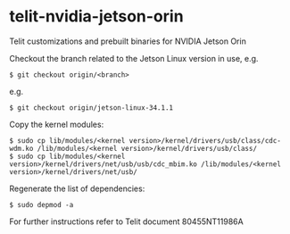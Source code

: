 # telit-nvidia-jetson-orin
Telit customizations and prebuilt binaries for NVIDIA Jetson Orin

Checkout the branch related to the Jetson Linux version in use, e.g.

```
$ git checkout origin/<branch>
```
e.g.

```
$ git checkout origin/jetson-linux-34.1.1
```
Copy the kernel modules:

```
$ sudo cp lib/modules/<kernel version>/kernel/drivers/usb/class/cdc-wdm.ko /lib/modules/<kernel version>/kernel/drivers/usb/class/
$ sudo cp lib/modules/<kernel version>/kernel/drivers/net/usb/usb/cdc_mbim.ko /lib/modules/<kernel version>/kernel/drivers/net/usb/
```
Regenerate the list of dependencies:

```
$ sudo depmod -a
```
For further instructions refer to Telit document 80455NT11986A
